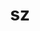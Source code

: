 ---
title: "sz"
layout: cache
categories: [package, develop-2023-06-11]
meta: {"versions": ["1.4.12.3", "2.1.12.5"], "compilers": ["gcc@=11.1.0", "gcc@=7.3.1", "oneapi@=2023.1.0"], "oss": ["amzn2", "ubuntu20.04"], "platforms": ["linux"], "targets": ["aarch64", "neoverse_n1", "ppc64le", "x86_64", "x86_64_v3"], "stacks": ["aws-ahug", "aws-ahug-aarch64", "aws-isc", "aws-isc-aarch64", "data-vis-sdk", "e4s", "e4s-oneapi", "e4s-power", "root"], "num_specs": 14, "num_specs_by_stack": {"root": 14, "e4s-oneapi": 2, "e4s-power": 3, "data-vis-sdk": 2, "e4s": 4, "aws-ahug-aarch64": 2, "aws-isc-aarch64": 2, "aws-isc": 1, "aws-ahug": 1}}
spec_details: [{"hash": "zi2nnde4w2c3u5e3u6rhn3zaotr67q3d", "compiler": "oneapi@=2023.1.0", "versions": ["1.4.12.3"], "os": "ubuntu20.04", "platform": "linux", "target": "x86_64", "variants": ["build_system=autotools", "~fortran", "~hdf5", "~netcdf", "~pastri", "~python", "~random_access", "+shared", "~stats", "~time_compression"], "stacks": ["root", "e4s-oneapi"], "size": "-", "tarball": "https://binaries.spack.io/develop-2023-06-11/build_cache/linux-ubuntu20.04-x86_64/oneapi-2023.1.0/sz-1.4.12.3/linux-ubuntu20.04-x86_64-oneapi-2023.1.0-sz-1.4.12.3-zi2nnde4w2c3u5e3u6rhn3zaotr67q3d.spack"}, {"hash": "3csrouvck4rvjyxvfoxfsgx2reirq5yc", "compiler": "oneapi@=2023.1.0", "versions": ["2.1.12.5"], "os": "ubuntu20.04", "platform": "linux", "target": "x86_64", "variants": ["build_system=cmake", "build_type=Release", "~fortran", "generator=make", "~hdf5", "~ipo", "~netcdf", "~pastri", "~python", "~random_access", "+shared", "~stats", "~time_compression"], "stacks": ["root", "e4s-oneapi"], "size": "-", "tarball": "https://binaries.spack.io/develop-2023-06-11/build_cache/linux-ubuntu20.04-x86_64/oneapi-2023.1.0/sz-2.1.12.5/linux-ubuntu20.04-x86_64-oneapi-2023.1.0-sz-2.1.12.5-3csrouvck4rvjyxvfoxfsgx2reirq5yc.spack"}, {"hash": "22cldqeusotl5iamnujzkq3vnyxtr2ud", "compiler": "gcc@=11.1.0", "versions": ["2.1.12.5"], "os": "ubuntu20.04", "platform": "linux", "target": "ppc64le", "variants": ["build_system=cmake", "build_type=Release", "~fortran", "generator=make", "~hdf5", "~ipo", "~netcdf", "~pastri", "~python", "~random_access", "+shared", "~stats", "~time_compression"], "stacks": ["root", "e4s-power"], "size": "-", "tarball": "https://binaries.spack.io/develop-2023-06-11/build_cache/linux-ubuntu20.04-ppc64le/gcc-11.1.0/sz-2.1.12.5/linux-ubuntu20.04-ppc64le-gcc-11.1.0-sz-2.1.12.5-22cldqeusotl5iamnujzkq3vnyxtr2ud.spack"}, {"hash": "jkjahk62jqg3xdoow5ponsw2flo7jysf", "compiler": "gcc@=11.1.0", "versions": ["2.1.12.5"], "os": "ubuntu20.04", "platform": "linux", "target": "x86_64_v3", "variants": ["build_system=cmake", "build_type=Release", "+fortran", "generator=make", "+hdf5", "~ipo", "~netcdf", "~pastri", "~python", "+random_access", "+shared", "~stats", "~time_compression"], "stacks": ["data-vis-sdk", "root"], "size": "-", "tarball": "https://binaries.spack.io/develop-2023-06-11/build_cache/linux-ubuntu20.04-x86_64_v3/gcc-11.1.0/sz-2.1.12.5/linux-ubuntu20.04-x86_64_v3-gcc-11.1.0-sz-2.1.12.5-jkjahk62jqg3xdoow5ponsw2flo7jysf.spack"}, {"hash": "acumiknh4cqxwb6oatcvkazww2awzsun", "compiler": "gcc@=11.1.0", "versions": ["2.1.12.5"], "os": "ubuntu20.04", "platform": "linux", "target": "x86_64_v3", "variants": ["build_system=cmake", "build_type=Release", "+fortran", "generator=make", "+hdf5", "~ipo", "~netcdf", "~pastri", "~python", "+random_access", "+shared", "~stats", "~time_compression"], "stacks": ["e4s", "root"], "size": "-", "tarball": "https://binaries.spack.io/develop-2023-06-11/build_cache/linux-ubuntu20.04-x86_64_v3/gcc-11.1.0/sz-2.1.12.5/linux-ubuntu20.04-x86_64_v3-gcc-11.1.0-sz-2.1.12.5-acumiknh4cqxwb6oatcvkazww2awzsun.spack"}, {"hash": "d6pwy3dabspmwiplbrw7l3ysrct77ihj", "compiler": "gcc@=11.1.0", "versions": ["2.1.12.5"], "os": "ubuntu20.04", "platform": "linux", "target": "x86_64_v3", "variants": ["build_system=cmake", "build_type=Release", "+fortran", "generator=make", "+hdf5", "~ipo", "~netcdf", "~pastri", "~python", "+random_access", "+shared", "~stats", "~time_compression"], "stacks": ["e4s", "root"], "size": "-", "tarball": "https://binaries.spack.io/develop-2023-06-11/build_cache/linux-ubuntu20.04-x86_64_v3/gcc-11.1.0/sz-2.1.12.5/linux-ubuntu20.04-x86_64_v3-gcc-11.1.0-sz-2.1.12.5-d6pwy3dabspmwiplbrw7l3ysrct77ihj.spack"}, {"hash": "zdnmbbrn366fluehwha3vbpivgqxdiv7", "compiler": "gcc@=11.1.0", "versions": ["2.1.12.5"], "os": "ubuntu20.04", "platform": "linux", "target": "x86_64_v3", "variants": ["build_system=cmake", "build_type=Release", "+fortran", "generator=make", "+hdf5", "~ipo", "~netcdf", "~pastri", "~python", "+random_access", "+shared", "~stats", "~time_compression"], "stacks": ["data-vis-sdk", "root"], "size": "-", "tarball": "https://binaries.spack.io/develop-2023-06-11/build_cache/linux-ubuntu20.04-x86_64_v3/gcc-11.1.0/sz-2.1.12.5/linux-ubuntu20.04-x86_64_v3-gcc-11.1.0-sz-2.1.12.5-zdnmbbrn366fluehwha3vbpivgqxdiv7.spack"}, {"hash": "tbgscvo34mbsu6b3y6ke56hekjc5zv2i", "compiler": "gcc@=7.3.1", "versions": ["2.1.12.5"], "os": "amzn2", "platform": "linux", "target": "neoverse_n1", "variants": ["build_system=cmake", "build_type=Release", "~fortran", "generator=make", "~hdf5", "~ipo", "~netcdf", "~pastri", "~python", "~random_access", "+shared", "~stats", "~time_compression"], "stacks": ["aws-ahug-aarch64", "root", "aws-isc-aarch64"], "size": "-", "tarball": "https://binaries.spack.io/develop-2023-06-11/build_cache/linux-amzn2-neoverse_n1/gcc-7.3.1/sz-2.1.12.5/linux-amzn2-neoverse_n1-gcc-7.3.1-sz-2.1.12.5-tbgscvo34mbsu6b3y6ke56hekjc5zv2i.spack"}, {"hash": "myn36jaykeh7pbtsdb27u5ffm2lgvdmr", "compiler": "gcc@=11.1.0", "versions": ["1.4.12.3"], "os": "ubuntu20.04", "platform": "linux", "target": "ppc64le", "variants": ["build_system=autotools", "~fortran", "~hdf5", "~netcdf", "~pastri", "~python", "~random_access", "+shared", "~stats", "~time_compression"], "stacks": ["root", "e4s-power"], "size": "-", "tarball": "https://binaries.spack.io/develop-2023-06-11/build_cache/linux-ubuntu20.04-ppc64le/gcc-11.1.0/sz-1.4.12.3/linux-ubuntu20.04-ppc64le-gcc-11.1.0-sz-1.4.12.3-myn36jaykeh7pbtsdb27u5ffm2lgvdmr.spack"}, {"hash": "kljqtpcxk442jwh52i53jvfaksdaaniy", "compiler": "gcc@=11.1.0", "versions": ["2.1.12.5"], "os": "ubuntu20.04", "platform": "linux", "target": "ppc64le", "variants": ["build_system=cmake", "build_type=Release", "+fortran", "generator=make", "+hdf5", "~ipo", "~netcdf", "~pastri", "~python", "+random_access", "+shared", "~stats", "~time_compression"], "stacks": ["root", "e4s-power"], "size": "-", "tarball": "https://binaries.spack.io/develop-2023-06-11/build_cache/linux-ubuntu20.04-ppc64le/gcc-11.1.0/sz-2.1.12.5/linux-ubuntu20.04-ppc64le-gcc-11.1.0-sz-2.1.12.5-kljqtpcxk442jwh52i53jvfaksdaaniy.spack"}, {"hash": "tyrxjthtv3wnet2qfevtycpxzj377nh7", "compiler": "gcc@=7.3.1", "versions": ["2.1.12.5"], "os": "amzn2", "platform": "linux", "target": "x86_64_v3", "variants": ["build_system=cmake", "build_type=Release", "~fortran", "generator=make", "~hdf5", "~ipo", "~netcdf", "~pastri", "~python", "~random_access", "+shared", "~stats", "~time_compression"], "stacks": ["aws-isc", "aws-ahug", "root"], "size": "-", "tarball": "https://binaries.spack.io/develop-2023-06-11/build_cache/linux-amzn2-x86_64_v3/gcc-7.3.1/sz-2.1.12.5/linux-amzn2-x86_64_v3-gcc-7.3.1-sz-2.1.12.5-tyrxjthtv3wnet2qfevtycpxzj377nh7.spack"}, {"hash": "r3rbry2ri726oemijk2siozmkcxdidjj", "compiler": "gcc@=11.1.0", "versions": ["2.1.12.5"], "os": "ubuntu20.04", "platform": "linux", "target": "x86_64_v3", "variants": ["build_system=cmake", "build_type=Release", "~fortran", "generator=make", "~hdf5", "~ipo", "~netcdf", "~pastri", "~python", "~random_access", "+shared", "~stats", "~time_compression"], "stacks": ["e4s", "root"], "size": "-", "tarball": "https://binaries.spack.io/develop-2023-06-11/build_cache/linux-ubuntu20.04-x86_64_v3/gcc-11.1.0/sz-2.1.12.5/linux-ubuntu20.04-x86_64_v3-gcc-11.1.0-sz-2.1.12.5-r3rbry2ri726oemijk2siozmkcxdidjj.spack"}, {"hash": "427ugaiiglc43xdotwemczc7bhzk6wqz", "compiler": "gcc@=7.3.1", "versions": ["2.1.12.5"], "os": "amzn2", "platform": "linux", "target": "aarch64", "variants": ["build_system=cmake", "build_type=Release", "~fortran", "generator=make", "~hdf5", "~ipo", "~netcdf", "~pastri", "~python", "~random_access", "+shared", "~stats", "~time_compression"], "stacks": ["aws-ahug-aarch64", "root", "aws-isc-aarch64"], "size": "-", "tarball": "https://binaries.spack.io/develop-2023-06-11/build_cache/linux-amzn2-aarch64/gcc-7.3.1/sz-2.1.12.5/linux-amzn2-aarch64-gcc-7.3.1-sz-2.1.12.5-427ugaiiglc43xdotwemczc7bhzk6wqz.spack"}, {"hash": "22j5qeexfuv7pjy5nelporw65clecvms", "compiler": "gcc@=11.1.0", "versions": ["1.4.12.3"], "os": "ubuntu20.04", "platform": "linux", "target": "x86_64_v3", "variants": ["build_system=autotools", "~fortran", "~hdf5", "~netcdf", "~pastri", "~python", "~random_access", "+shared", "~stats", "~time_compression"], "stacks": ["e4s", "root"], "size": "-", "tarball": "https://binaries.spack.io/develop-2023-06-11/build_cache/linux-ubuntu20.04-x86_64_v3/gcc-11.1.0/sz-1.4.12.3/linux-ubuntu20.04-x86_64_v3-gcc-11.1.0-sz-1.4.12.3-22j5qeexfuv7pjy5nelporw65clecvms.spack"}]
---